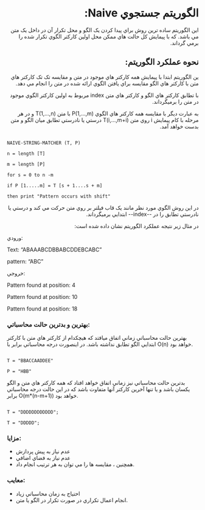 ﻿ <div dir="rtl">
  
  # الگوريتم جستجوي Naive:
اين الگوريتم ساده ترين روش براي پيدا کردن يک الگو و محل تکرار آن در داخل يک متن مي باشد. که با پيمايش کل حالت هاي ممکن محل اولين کارکتر الگوي تکرار شده را برمي گرداند.
## نحوه عملکرد الگوريتم:
ين الگوريتم ابتدا با پيمايش همه کارکتر هاي موجود در متن و مقايسه تک تک کارکتر هاي متن با کارکتر هاي الگو مقايسه براي يافتن الگوي ارائه شده در متن را انجام مي دهد.

با تطابق کارکتر هاي الگو و کارکتر هاي متن index مربوط به اولين کارکتر الگوي موجود در متن را برميگرداند.

به عبارت ديگر با مقايسه همه کارکتر هاي الگوي P(1,...,m) با متن T(1,...,n) و در هر مرحله با کام پيمايش i روي متن T(i,...,m+i) درستي يا نادرستي تطابق ميان الگو و متن بدست خواهد آمد.
</div>
  
```

NAIVE-STRING-MATCHER (T, P)

n = length [T]

m = length [P]

for s = 0 to n -m

if P [1.....m] = T [s + 1....s + m]

then print "Pattern occurs with shift"   

```

<div dir="rtl">
در اين روش الگوي مورد نظر مانند يک قاب فيلتر بر روي متن حرکت مي کند و درستي يا نادرستي تطابق را در --index-- ابتدايي برميگرداند.

در مثال زير نتيجه عملکرد الگوريتم نشان داده شده است:
  </div>
  
ورودي:

Text: “ABAAABCDBBABCDDEBCABC”

pattern: “ABC” 

خروجي:

Pattern found at position: 4

Pattern found at position: 10

Pattern found at position: 18

### بهترين و بدترين حالت محاسباتي:

بهترين حالت محاسباتي زماني اتفاق ميافتد که هيچکدام از کارکتر هاي متن با کارکتر ابتدايي الگو تطابق نداشته باشد. در اينصورت درجه محاسباتي برابر با O(n) خواهد بود.

```

T = "BBACCAADDEE"

P = "HBB"

```

بدترين حالت محاسباتي نيز زماني اتفاق خواهد افتاد که همه کارکتر هاي متن و الگو يکسان باشد و يا تنها آخرين کارکتر آنها متفاوت باشد که در اين حالت درجه محاسباتي برابر O(m\*(n-m+1)) خواهد بود.

```

T = "DDDDDDDDDDDD";

T = "DDDDD";

```

### مزايا:

- عدم نياز به پيش پردازش
- عدم نياز به فضاي اضافي
- همچنين ، مقايسه ها را مي توان به هر ترتيب انجام داد. 

### معايب:

- احتياج به زمان محاسباتي زياد
- انجام اعمال تکراري در صورت تکرار در الگو يا متن.
